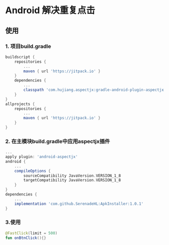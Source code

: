 # Android 解决重复点击
## 使用
### 1. 项目build.gradle
```gradle
buildscript {
    repositories {
        ...
        maven { url 'https://jitpack.io' }
    }
    dependencies {
    	...
        classpath 'com.hujiang.aspectjx:gradle-android-plugin-aspectjx:2.0.10'
    }
}
allprojects {
    repositories {
        ...
        maven { url 'https://jitpack.io' }
    }
}
```
### 2. 在主模块build.gradle中应用aspectjx插件
```gradle
...
apply plugin: 'android-aspectjx'
android {
    ...
    compileOptions {
        sourceCompatibility JavaVersion.VERSION_1_8
        targetCompatibility JavaVersion.VERSION_1_8
    }
}
dependencies {
    ...
    implementation 'com.github.SerenadeHL:ApkInstaller:1.0.1'
}
```
### 3.使用

```kotlin
@FastClick(limit = 500)
fun onBtnClick(){}
```

